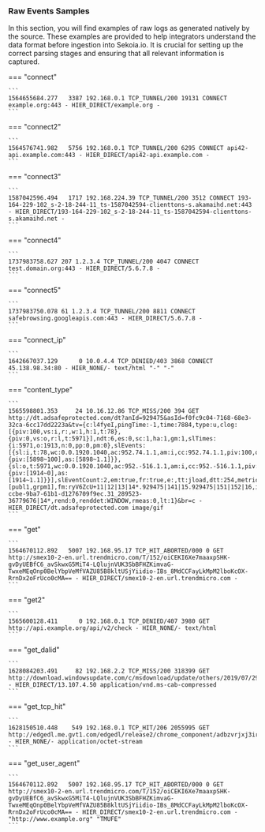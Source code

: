 
### Raw Events Samples

In this section, you will find examples of raw logs as generated natively by the source. These examples are provided to help integrators understand the data format before ingestion into Sekoia.io. It is crucial for setting up the correct parsing stages and ensuring that all relevant information is captured.


=== "connect"

    ```
	1564655684.277   3387 192.168.0.1 TCP_TUNNEL/200 19131 CONNECT example.org:443 - HIER_DIRECT/example.org -
    ```



=== "connect2"

    ```
	1564576741.982   5756 192.168.0.1 TCP_TUNNEL/200 6295 CONNECT api42-api.example.com:443 - HIER_DIRECT/api42-api.example.com -
    ```



=== "connect3"

    ```
	1587042596.494   1717 192.168.224.39 TCP_TUNNEL/200 3512 CONNECT 193-164-229-102_s-2-18-244-11_ts-1587042594-clienttons-s.akamaihd.net:443 - HIER_DIRECT/193-164-229-102_s-2-18-244-11_ts-1587042594-clienttons-s.akamaihd.net -
    ```



=== "connect4"

    ```
	1737983758.627 207 1.2.3.4 TCP_TUNNEL/200 4047 CONNECT test.domain.org:443 - HIER_DIRECT/5.6.7.8 - 
    ```



=== "connect5"

    ```
	1737983750.078 61 1.2.3.4 TCP_TUNNEL/200 8811 CONNECT safebrowsing.googleapis.com:443 - HIER_DIRECT/5.6.7.8 -
    ```



=== "connect_ip"

    ```
	1642667037.129      0 10.0.4.4 TCP_DENIED/403 3868 CONNECT 45.138.98.34:80 - HIER_NONE/- text/html "-" "-"
    ```



=== "content_type"

    ```
	1565598801.353     24 10.16.12.86 TCP_MISS/200 394 GET http://dt.adsafeprotected.com/dt?anId=929475&asId=f0fc9c04-7168-68e3-32ca-6cc17dd2223a&tv={c:l4fyeI,pingTime:-1,time:7884,type:u,clog:[{piv:100,vs:i,r:,w:1,h:1,t:78},{piv:0,vs:o,r:l,t:5971}],ndt:6,es:0,sc:1,ha:1,gm:1,slTimes:{i:5971,o:1913,n:0,pp:0,pm:0},slEvents:[{sl:i,t:78,wc:0.0.1920.1040,ac:952.74.1.1,am:i,cc:952.74.1.1,piv:100,obst:0,th:0,reas:,bkn:{piv:[5898~100],as:[5898~1.1]}},{sl:o,t:5971,wc:0.0.1920.1040,ac:952.-516.1.1,am:i,cc:952.-516.1.1,piv:0,obst:0,th:0,reas:l,bkn:{piv:[1914~0],as:[1914~1.1]}}],slEventCount:2,em:true,fr:true,e:,tt:jload,dtt:254,metricIdList:[publ1,grpm1],fm:ryV6ZcU+11|12|13|14*.929475|141|15.929475|151|152|16,idMap:14.c4c75fac-ccbe-9ba7-61b1-d1276709f9ec.31_289523-36779676|14*,rend:0,renddet:WINDOW,rmeas:0,lt:1}&br=c - HIER_DIRECT/dt.adsafeprotected.com image/gif
    ```



=== "get"

    ```
	1564670112.892   5007 192.168.95.17 TCP_HIT_ABORTED/000 0 GET http://smex10-2-en.url.trendmicro.com/T/152/oiCEKI6Xe7maaxpSHK-gvDyUEBfC6_avSkwxG5MiT4-LQlujnVUK3SbBFHZKimvaG-TwxeMEqOnp0BelYbpVeMfVAZU85B8kltUSjYiidio-IBs_8MdCCFayLkMpM2lboKcOX-RrnDx2oFrUco0cMA== - HIER_DIRECT/smex10-2-en.url.trendmicro.com -
    ```



=== "get2"

    ```
	1565600128.411      0 192.168.0.1 TCP_DENIED/407 3980 GET http://api.example.org/api/v2/check - HIER_NONE/- text/html
    ```



=== "get_dalid"

    ```
	1628084203.491     82 192.168.2.2 TCP_MISS/200 318399 GET http://download.windowsupdate.com/c/msdownload/update/others/2019/07/29477140_324519a81d0af914f765c56a1dc7141a5759ad4c.cab - HIER_DIRECT/13.107.4.50 application/vnd.ms-cab-compressed
    ```



=== "get_tcp_hit"

    ```
	1628150510.448    549 192.168.0.1 TCP_HIT/206 2055995 GET http://edgedl.me.gvt1.com/edgedl/release2/chrome_component/adbzvrjxj3ir3yvy5lknhgbxo6tq_92.267.200/gkmgaooipdjhmangpemjhigmamcehddo_92.267.200_win64_ac37t7snjqk4qthomil6kwgo54hq.crx3 - HIER_NONE/- application/octet-stream
    ```



=== "get_user_agent"

    ```
	1564670112.892   5007 192.168.95.17 TCP_HIT_ABORTED/000 0 GET http://smex10-2-en.url.trendmicro.com/T/152/oiCEKI6Xe7maaxpSHK-gvDyUEBfC6_avSkwxG5MiT4-LQlujnVUK3SbBFHZKimvaG-TwxeMEqOnp0BelYbpVeMfVAZU85B8kltUSjYiidio-IBs_8MdCCFayLkMpM2lboKcOX-RrnDx2oFrUco0cMA== - HIER_DIRECT/smex10-2-en.url.trendmicro.com - "http://www.example.org" "TMUFE"
    ```



